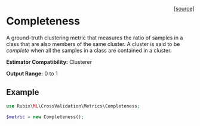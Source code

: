 <span style="float:right;"><a href="https://github.com/RubixML/RubixML/blob/master/src/CrossValidation/Metrics/Completeness.php">[source]</a></span>

# Completeness
A ground-truth clustering metric that measures the ratio of samples in a class that are also members of the same cluster. A cluster is said to be *complete* when all the samples in a class are contained in a cluster.

**Estimator Compatibility:** Clusterer

**Output Range:** 0 to 1

## Example
```php
use Rubix\ML\CrossValidation\Metrics\Completeness;

$metric = new Completeness();
```